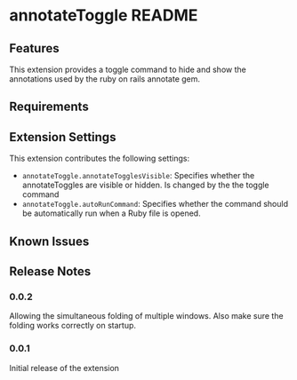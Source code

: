 # annotateToggle README

## Features

This extension provides a toggle command to hide and show the 
annotations used by the ruby on rails annotate gem.


## Requirements



## Extension Settings

This extension contributes the following settings:

* `annotateToggle.annotateTogglesVisible`: Specifies whether the annotateToggles are visible or hidden. Is changed by the the toggle command
* `annotateToggle.autoRunCommand`: Specifies whether the command should be automatically run when a Ruby file is opened.

## Known Issues



## Release Notes


### 0.0.2
Allowing the simultaneous folding of multiple windows. Also make sure the folding works correctly on
startup.

### 0.0.1

Initial release of the extension


